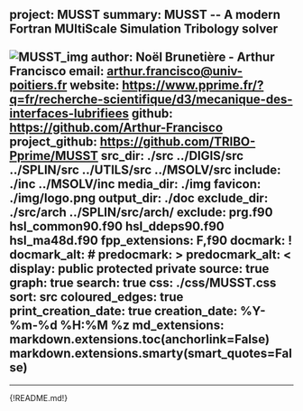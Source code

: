 project: MUSST
summary: MUSST -- A modern Fortran MUltiScale Simulation Tribology solver<br/><br/> ![MUSST_img](media/MUSST_long_petit.png)
author:  Noël Brunetière - Arthur Francisco
email:   arthur.francisco@univ-poitiers.fr
website: https://www.pprime.fr/?q=fr/recherche-scientifique/d3/mecanique-des-interfaces-lubrifiees
github: https://github.com/Arthur-Francisco
project_github: https://github.com/TRIBO-Pprime/MUSST
src_dir: ./src
         ../DIGIS/src
         ../SPLIN/src
         ../UTILS/src
         ../MSOLV/src
include: ./inc
         ../MSOLV/inc
media_dir:  ./img
favicon:    ./img/logo.png
output_dir: ./doc
exclude_dir: ./src/arch
             ../SPLIN/src/arch/
exclude: prg.f90
         hsl_common90.f90
         hsl_ddeps90.f90
         hsl_ma48d.f90
fpp_extensions: F,f90
docmark:        !
docmark_alt:    #
predocmark:     >
predocmark_alt: <
display: public
         protected
         private
source: true
graph: true
search: true
css: ./css/MUSST.css
sort: src
coloured_edges: true
print_creation_date: true
creation_date: %Y-%m-%d %H:%M %z
md_extensions: markdown.extensions.toc(anchorlink=False)
               markdown.extensions.smarty(smart_quotes=False)
---

-----------------
{!README.md!}

